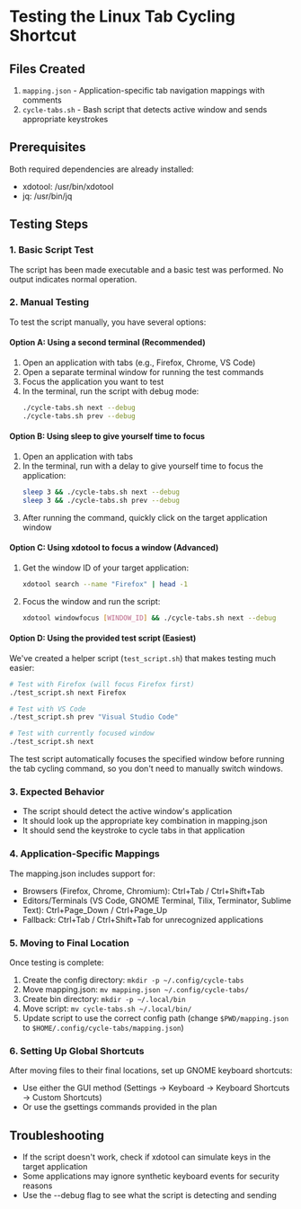 # Testing the Linux Tab Cycling Shortcut

## Files Created
1. `mapping.json` - Application-specific tab navigation mappings with comments
2. `cycle-tabs.sh` - Bash script that detects active window and sends appropriate keystrokes

## Prerequisites
Both required dependencies are already installed:
- xdotool: /usr/bin/xdotool
- jq: /usr/bin/jq

## Testing Steps

### 1. Basic Script Test
The script has been made executable and a basic test was performed. No output indicates normal operation.

### 2. Manual Testing
To test the script manually, you have several options:

#### Option A: Using a second terminal (Recommended)
1. Open an application with tabs (e.g., Firefox, Chrome, VS Code)
2. Open a separate terminal window for running the test commands
3. Focus the application you want to test
4. In the terminal, run the script with debug mode:
   ```bash
   ./cycle-tabs.sh next --debug
   ./cycle-tabs.sh prev --debug
   ```

#### Option B: Using sleep to give yourself time to focus
1. Open an application with tabs
2. In the terminal, run with a delay to give yourself time to focus the application:
   ```bash
   sleep 3 && ./cycle-tabs.sh next --debug
   sleep 3 && ./cycle-tabs.sh prev --debug
   ```
3. After running the command, quickly click on the target application window

#### Option C: Using xdotool to focus a window (Advanced)
1. Get the window ID of your target application:
   ```bash
   xdotool search --name "Firefox" | head -1
   ```
2. Focus the window and run the script:
   ```bash
   xdotool windowfocus [WINDOW_ID] && ./cycle-tabs.sh next --debug
   ```

#### Option D: Using the provided test script (Easiest)
We've created a helper script (`test_script.sh`) that makes testing much easier:
```bash
# Test with Firefox (will focus Firefox first)
./test_script.sh next Firefox

# Test with VS Code
./test_script.sh prev "Visual Studio Code"

# Test with currently focused window
./test_script.sh next
```

The test script automatically focuses the specified window before running the tab cycling command, so you don't need to manually switch windows.

### 3. Expected Behavior
- The script should detect the active window's application
- It should look up the appropriate key combination in mapping.json
- It should send the keystroke to cycle tabs in that application

### 4. Application-Specific Mappings
The mapping.json includes support for:
- Browsers (Firefox, Chrome, Chromium): Ctrl+Tab / Ctrl+Shift+Tab
- Editors/Terminals (VS Code, GNOME Terminal, Tilix, Terminator, Sublime Text): Ctrl+Page_Down / Ctrl+Page_Up
- Fallback: Ctrl+Tab / Ctrl+Shift+Tab for unrecognized applications

### 5. Moving to Final Location
Once testing is complete:
1. Create the config directory: `mkdir -p ~/.config/cycle-tabs`
2. Move mapping.json: `mv mapping.json ~/.config/cycle-tabs/`
3. Create bin directory: `mkdir -p ~/.local/bin`
4. Move script: `mv cycle-tabs.sh ~/.local/bin/`
5. Update script to use the correct config path (change `$PWD/mapping.json` to `$HOME/.config/cycle-tabs/mapping.json`)

### 6. Setting Up Global Shortcuts
After moving files to their final locations, set up GNOME keyboard shortcuts:
- Use either the GUI method (Settings → Keyboard → Keyboard Shortcuts → Custom Shortcuts)
- Or use the gsettings commands provided in the plan

## Troubleshooting
- If the script doesn't work, check if xdotool can simulate keys in the target application
- Some applications may ignore synthetic keyboard events for security reasons
- Use the --debug flag to see what the script is detecting and sending